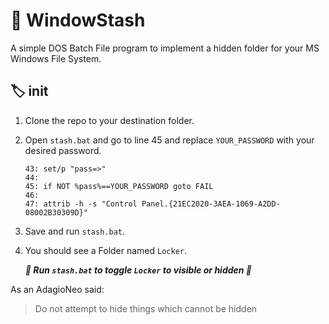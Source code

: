 # :skunk: WindowStash 
A simple DOS Batch File program to implement a hidden folder for your MS Windows File System.

## :label: init 

1. Clone the repo to your destination folder.
1. Open `stash.bat` and go to line 45 and replace `YOUR_PASSWORD` with your desired password.
    ```
    43: set/p "pass=>" 
    44: 
    45: if NOT %pass%==YOUR_PASSWORD goto FAIL
    46:
    47: attrib -h -s "Control Panel.{21EC2020-3AEA-1069-A2DD-08002B30309D}"
    ```
1. Save and run `stash.bat`.
1. You should see a Folder named `Locker`.

    _**:saxophone: Run `stash.bat` to toggle `Locker` to visible or hidden :trumpet:**_

As an AdagioNeo said:
> Do not attempt to hide things which cannot be hidden



